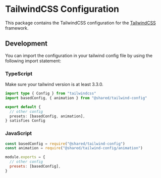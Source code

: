 # TailwindCSS Configuration

This package contains the TailwindCSS configuration for the [TailwindCSS](https://tailwindcss.com/) framework.

## Development

You can import the configuration in your tailwind config file by using the following import statement:

### TypeScript

Make sure your tailwind version is at least 3.3.0.

```ts
import type { Config } from "tailwindcss"
import basedConfig, { animation } from "@shared/tailwind-config"

export default {
  // other config
  presets: [basedConfig, animation],
} satisfies Config
```

### JavaScript

```js
const basedConfig = require("@shared/tailwind-config")
const animation = require("@shared/tailwind-config/animation")

module.exports = {
  // other config
  presets: [basedConfig],
}
```
